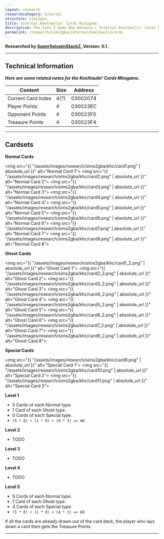 ```yaml
---
layout: research
researchcategory: Internal
structure: sims2gba
title: Internal Keelhaulin' Cards Minigame
description: The Sims 2 Game Boy Advance | Internal Keelhaulin' Cards Minigame Research
permalink: /research/sims2gba/internal/keelhaulincards
---
```


**Researched by [SuperSaiyajinStackZ](https://github.com/SuperSaiyajinStackZ), Version: 0.1.**
<hr>

## Technical Information
***Here are some related notes for the Keelhaulin' Cards Minigame.***

| Content            | Size | Address          |
| ------------------ | ---- | ---------------- |
| Current Card Index | 4(?) | 03002074         |
| Player Points      | 4    | 030023EC         |
| Opponent Points    | 4    | 030023F0         |
| Treasure Points    | 4    | 030023F4         |

<hr>

## Cardsets

**Normal Cards**

<img src="{{ "/assets/images/research/sims2gba/khc/card1.png" | absolute_url }}" alt="Normal Card 1">
<img src="{{ "/assets/images/research/sims2gba/khc/card2.png" | absolute_url }}" alt="Normal Card 2">
<img src="{{ "/assets/images/research/sims2gba/khc/card3.png" | absolute_url }}" alt="Normal Card 3">
<img src="{{ "/assets/images/research/sims2gba/khc/card4.png" | absolute_url }}" alt="Normal Card 4">
<img src="{{ "/assets/images/research/sims2gba/khc/card5.png" | absolute_url }}" alt="Normal Card 5">
<img src="{{ "/assets/images/research/sims2gba/khc/card6.png" | absolute_url }}" alt="Normal Card 6">
<img src="{{ "/assets/images/research/sims2gba/khc/card7.png" | absolute_url }}" alt="Normal Card 7">
<img src="{{ "/assets/images/research/sims2gba/khc/card8.png" | absolute_url }}" alt="Normal Card 8">

**Ghost Cards**

<img src="{{ "/assets/images/research/sims2gba/khc/card1_2.png" | absolute_url }}" alt="Ghost Card 1">
<img src="{{ "/assets/images/research/sims2gba/khc/card2_2.png" | absolute_url }}" alt="Ghost Card 2">
<img src="{{ "/assets/images/research/sims2gba/khc/card3_2.png" | absolute_url }}" alt="Ghost Card 3">
<img src="{{ "/assets/images/research/sims2gba/khc/card4_2.png" | absolute_url }}" alt="Ghost Card 4">
<img src="{{ "/assets/images/research/sims2gba/khc/card5_2.png" | absolute_url }}" alt="Ghost Card 5">
<img src="{{ "/assets/images/research/sims2gba/khc/card6_2.png" | absolute_url }}" alt="Ghost Card 6">
<img src="{{ "/assets/images/research/sims2gba/khc/card7_2.png" | absolute_url }}" alt="Ghost Card 7">
<img src="{{ "/assets/images/research/sims2gba/khc/card8_2.png" | absolute_url }}" alt="Ghost Card 8">

**Special Cards**

<img src="{{ "/assets/images/research/sims2gba/khc/card9.png" | absolute_url }}" alt="Special Card 1">
<img src="{{ "/assets/images/research/sims2gba/khc/card10.png" | absolute_url }}" alt="Special Card 2">
<img src="{{ "/assets/images/research/sims2gba/khc/card11.png" | absolute_url }}" alt="Special Card 3">

**Level 1**
- 5 Cards of each Normal type.
- 1 Card of each Ghost type.
- 0 Cards of each Special type.
- `(5 * 8) + (1 * 8) + (0 * 3) => 48`

**Level 2**
- TODO

**Level 3**
- TODO

**Level 4**
- TODO

**Level 5**
- 5 Cards of each Normal type.
- 1 Card of each Ghost type.
- 4 Cards of each Special type.
- `(5 * 8) + (1 * 8) + (4 * 3) => 60`


If all the cards are already drawn out of the card deck, the player who lays down a card then gets the Treasure Points.
<hr>